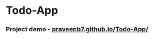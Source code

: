 # Todo-App

### Project demo - [praveenb7.github.io/Todo-App/](https://praveenb7.github.io/Todo-App/)
